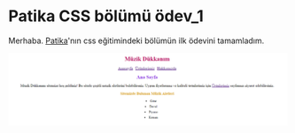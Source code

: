 # Patika CSS bölümü ödev_1

Merhaba. [Patika](https://www.patika.dev/tr)'nın css eğitimindeki bölümün ilk ödevini tamamladım.

<img src="img/Ana-Sayfa.jpg" alt="Ana Sayfa">
